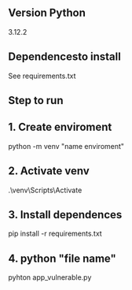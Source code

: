 ## Version Python 
3.12.2
## Dependencesto install 
See requirements.txt
## Step to run 
## 1. Create enviroment
python -m venv  "name enviroment"
## 2. Activate venv
.\venv\Scripts\Activate
## 3. Install dependences 
pip install -r requirements.txt
## 4. python "file name"
pyhton app_vulnerable.py